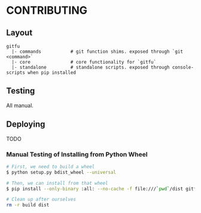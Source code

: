 # CONTRIBUTING

## Layout

```
gitfu
  |- commands           # git function shims. exposed through `git <command>`
  |- core               # core functionality for `gitfu`
  |- standalone         # standalone scripts. exposed through console-scripts when pip installed
```

## Testing

All manual.

## Deploying

TODO

### Manual Testing of Installing from Python Wheel

```bash
# First, we need to build a wheel
$ python setup.py bdist_wheel --universal

# Then, we can install from that wheel
$ pip install --only-binary :all: --no-cache -f file:///`pwd`/dist gitfu

# Clean up after ourselves
rm -r build dist
```
